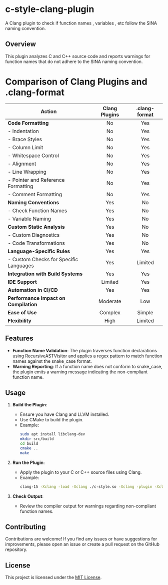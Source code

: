 # c-style-clang-plugin
A Clang plugin to check if function names , variables , etc follow the SINA naming convention.

## Overview

This plugin analyzes C and C++ source code and reports warnings for function names that do not adhere to the SINA naming convention. 

# Comparison of Clang Plugins and .clang-format

| Action                               | Clang Plugins | .clang-format  |
|--------------------------------------|:-------------:|:--------------:|
| **Code Formatting**                  |      No       |       Yes      |
| - Indentation                        |      No       |       Yes      |
| - Brace Styles                       |      No       |       Yes      |
| - Column Limit                       |      No       |       Yes      |
| - Whitespace Control                 |      No       |       Yes      |
| - Alignment                          |      No       |       Yes      |
| - Line Wrapping                      |      No       |       Yes      |
| - Pointer and Reference Formatting   |      No       |       Yes      |
| - Comment Formatting                 |      No       |       Yes      |
| **Naming Conventions**               |      Yes      |       No       |
| - Check Function Names               |      Yes      |       No       |
| - Variable Naming                    |      Yes      |       No       |
| **Custom Static Analysis**           |      Yes      |       No       |
| - Custom Diagnostics                 |      Yes      |       No       |
| - Code Transformations               |      Yes      |       No       |
| **Language-Specific Rules**          |      Yes      |       Yes      |
| - Custom Checks for Specific Languages|     Yes      |      Limited   |
| **Integration with Build Systems**   |      Yes      |       Yes      |
| **IDE Support**                      |     Limited   |       Yes      |
| **Automation in CI/CD**              |      Yes      |       Yes      |
| **Performance Impact on Compilation**|    Moderate   |       Low      |
| **Ease of Use**                      |    Complex    |      Simple    |
| **Flexibility**                      |      High     |      Limited   |



## Features

- **Function Name Validation**: The plugin traverses function declarations using RecursiveASTVisitor and applies a regex pattern to match function names against the snake_case format.
- **Warning Reporting**: If a function name does not conform to snake_case, the plugin emits a warning message indicating the non-compliant function name.

## Usage

1. **Build the Plugin**:
   - Ensure you have Clang and LLVM installed.
   - Use CMake to build the plugin.
   - Example:
     ```sh
     sudo apt install libclang-dev
     mkdir src/build
     cd build
     cmake ..
     make
     ```

2. **Run the Plugin**:
   - Apply the plugin to your C or C++ source files using Clang.
   - Example:
     ```sh
     clang-15 -Xclang -load -Xclang ./c-style.so -Xclang -plugin -Xclang hello -c ./sample/snake-case-func.c
     ```

3. **Check Output**:
   - Review the compiler output for warnings regarding non-compliant function names.

## Contributing

Contributions are welcome! If you find any issues or have suggestions for improvements, please open an issue or create a pull request on the GitHub repository.

## License

This project is licensed under the [MIT License](LICENSE).


